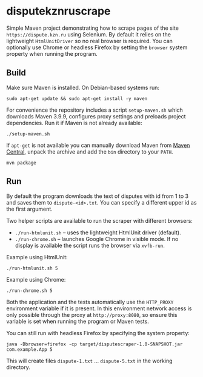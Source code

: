 # disputekznruscrape

Simple Maven project demonstrating how to scrape pages of the site
`https://dispute.kzn.ru` using Selenium. By default it relies on the
lightweight `HtmlUnitDriver` so no real browser is required. You can
optionally use Chrome or headless Firefox by setting the `browser`
system property when running the program.

## Build

Make sure Maven is installed. On Debian-based systems run:

```
sudo apt-get update && sudo apt-get install -y maven
```
For convenience the repository includes a script `setup-maven.sh` which downloads Maven 3.9.9, configures proxy settings and preloads project dependencies. Run it if Maven is not already available:

```
./setup-maven.sh
```

If `apt-get` is not available you can manually download Maven from [Maven
Central](https://repo.maven.apache.org/maven2/org/apache/maven/apache-maven/3.6.3/),
unpack the archive and add the `bin` directory to your `PATH`.

```
mvn package
```

## Run

By default the program downloads the text of disputes with id from 1 to 3
and saves them to `dispute-<id>.txt`. You can specify a different upper
id as the first argument.

Two helper scripts are available to run the scraper with different
browsers:

* `./run-htmlunit.sh` – uses the lightweight HtmlUnit driver (default).
* `./run-chrome.sh` – launches Google Chrome in visible mode. If no
  display is available the script runs the browser via `xvfb-run`.

Example using HtmlUnit:

```
./run-htmlunit.sh 5
```

Example using Chrome:

```
./run-chrome.sh 5
```

Both the application and the tests automatically use the `HTTP_PROXY`
environment variable if it is present. In this environment network
access is only possible through the proxy at `http://proxy:8080`, so
ensure this variable is set when running the program or Maven tests.

You can still run with headless Firefox by specifying the system
property:

```
java -Dbrowser=firefox -cp target/disputescraper-1.0-SNAPSHOT.jar com.example.App 5
```

This will create files `dispute-1.txt` ... `dispute-5.txt` in the working
directory.

